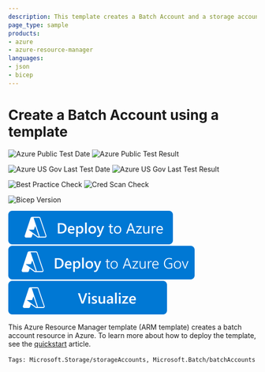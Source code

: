 ```yaml
---
description: This template creates a Batch Account and a storage account.
page_type: sample
products:
- azure
- azure-resource-manager
languages:
- json
- bicep
---
```

# Create a Batch Account using a template

![Azure Public Test Date](https://azurequickstartsservice.blob.core.windows.net/badges/quickstarts/microsoft.batch/batchaccount-with-storage/PublicLastTestDate.svg)
![Azure Public Test Result](https://azurequickstartsservice.blob.core.windows.net/badges/quickstarts/microsoft.batch/batchaccount-with-storage/PublicDeployment.svg)

![Azure US Gov Last Test Date](https://azurequickstartsservice.blob.core.windows.net/badges/quickstarts/microsoft.batch/batchaccount-with-storage/FairfaxLastTestDate.svg)
![Azure US Gov Last Test Result](https://azurequickstartsservice.blob.core.windows.net/badges/quickstarts/microsoft.batch/batchaccount-with-storage/FairfaxDeployment.svg)

![Best Practice Check](https://azurequickstartsservice.blob.core.windows.net/badges/quickstarts/microsoft.batch/batchaccount-with-storage/BestPracticeResult.svg)
![Cred Scan Check](https://azurequickstartsservice.blob.core.windows.net/badges/quickstarts/microsoft.batch/batchaccount-with-storage/CredScanResult.svg)

![Bicep Version](https://azurequickstartsservice.blob.core.windows.net/badges/quickstarts/microsoft.batch/batchaccount-with-storage/BicepVersion.svg)

[![Deploy to Azure](https://raw.githubusercontent.com/Azure/azure-quickstart-templates/master/1-CONTRIBUTION-GUIDE/images/deploytoazure.svg?sanitize=true)](https://portal.azure.com/#create/Microsoft.Template/uri/https%3A%2F%2Fraw.githubusercontent.com%2FAzure%2Fazure-quickstart-templates%2Fmaster%2Fquickstarts%2Fmicrosoft.batch%2Fbatchaccount-with-storage%2Fazuredeploy.json)
[![Deploy To Azure US Gov](https://raw.githubusercontent.com/Azure/azure-quickstart-templates/master/1-CONTRIBUTION-GUIDE/images/deploytoazuregov.svg?sanitize=true)](https://portal.azure.us/#create/Microsoft.Template/uri/https%3A%2F%2Fraw.githubusercontent.com%2FAzure%2Fazure-quickstart-templates%2Fmaster%2Fquickstarts%2Fmicrosoft.batch%2Fbatchaccount-with-storage%2Fazuredeploy.json)
[![Visualize](https://raw.githubusercontent.com/Azure/azure-quickstart-templates/master/1-CONTRIBUTION-GUIDE/images/visualizebutton.svg?sanitize=true)](http://armviz.io/#/?load=https%3A%2F%2Fraw.githubusercontent.com%2FAzure%2Fazure-quickstart-templates%2Fmaster%2Fquickstarts%2Fmicrosoft.batch%2Fbatchaccount-with-storage%2Fazuredeploy.json)

This Azure Resource Manager template (ARM template) creates a batch account resource in Azure. To learn more about how to deploy the template, see the [quickstart](https://docs.microsoft.com/azure/batch/quick-create-template) article.

`Tags: Microsoft.Storage/storageAccounts, Microsoft.Batch/batchAccounts`
